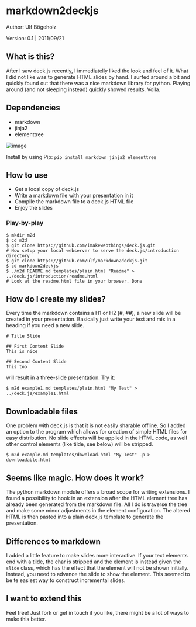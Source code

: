 # markdown2deckjs

Author: Ulf Bögeholz

Version: 0.1 | 2011/09/21

## What is this?

After I saw deck.js recently, I immediatelly liked the look and feel of it. What I did not like was to generate HTML slides by hand. I surfed around a bit and quickly found out that there was a nice markdown library for python. Playing around (and not sleeping instead) quickly showed results. Voila.

## Dependencies

* markdown
* jinja2
* elementtree

![image](http://placekitten.com/600/375)

Install by using Pip: `pip install markdown jinja2 elementtree`

## How to use

* Get a local copy of deck.js
* Write a markdown file with your presentation in it
* Compile the markdown file to a deck.js HTML file
* Enjoy the slides

### Play-by-play

    $ mkdir m2d
    $ cd m2d
    $ git clone https://github.com/imakewebthings/deck.js.git
    # Now setup your local webserver to serve the deck.js/introduction directory
    $ git clone https://github.com/ulf/markdown2deckjs.git
    $ cd markdown2deckjs
    $ ./m2d README.md templates/plain.html "Readme" > ../deck.js/introduction/readme.html
    # Look at the readme.html file in your browser. Done

## How do I create my slides?

Every time the markdown contains a H1 or H2 (#, ##), a new slide will be created in your presentation. Basically just write your text and mix in a heading if you need a new slide.

    # Title Slide
	
	## First Content Slide
	This is nice
	
	## Second Content Slide
	This too

will result in a three-slide presentation. Try it:
  
    $ m2d example1.md templates/plain.html "My Test" > ../deck.js/example1.html


## Downloadable files

One problem with deck.js is that it is not easily sharable offline. So I added an option to the program which allows for creation of simple HTML files for easy distribution. No slide effects will be applied in the HTML code, as well other control elements (like tilde, see below) will be stripped.

    $ m2d example.md templates/download.html "My Test" -p > downloadable.html

## Seems like magic. How does it work?

The python markdown module offers a broad scope for writing extensions. I found a possibility to hook in an extension after the HTML element tree has already been generated from the markdown file. All I do is traverse the tree and make some minor adjustments in the element configuration. The altered HTML is then pasted into a plain deck.js template to generate the presentation.

## Differences to markdown

I added a little feature to make slides more interactive. If your text elements end with a tilde, the char is stripped and the element is instead given the `slide` class, which has the effect that the element will not be shown initially. Instead, you need to advance the slide to show the element. This seemed to be te easiest way to construct incremental slides.

## I want to extend this

Feel free! Just fork or get in touch if you like, there might be a lot of ways to make this better.

